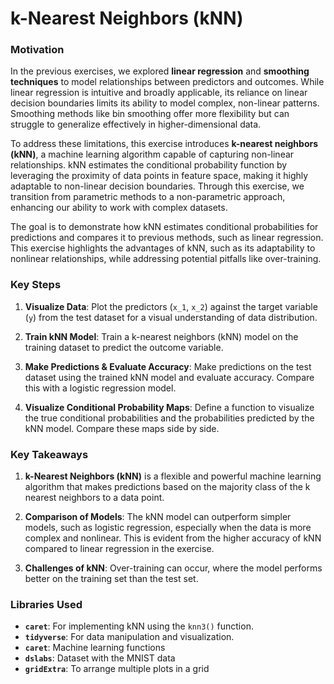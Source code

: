 # k-Nearest Neighbors (kNN)

### Motivation

In the previous exercises, we explored **linear regression** and **smoothing techniques** to model relationships between predictors and outcomes. While linear regression is intuitive and broadly applicable, its reliance on linear decision boundaries limits its ability to model complex, non-linear patterns. Smoothing methods like bin smoothing offer more flexibility but can struggle to generalize effectively in higher-dimensional data.  

To address these limitations, this exercise introduces **k-nearest neighbors (kNN)**, a machine learning algorithm capable of capturing non-linear relationships. kNN estimates the conditional probability function by leveraging the proximity of data points in feature space, making it highly adaptable to non-linear decision boundaries. Through this exercise, we transition from parametric methods to a non-parametric approach, enhancing our ability to work with complex datasets.

 The goal is to demonstrate how kNN estimates conditional probabilities for predictions and compares it to previous methods, such as linear regression. This exercise highlights the advantages of kNN, such as its adaptability to nonlinear relationships, while addressing potential pitfalls like over-training.

### Key Steps

1. **Visualize Data**: Plot the predictors (`x_1`, `x_2`) against the target variable (`y`) from the test dataset for a visual understanding of data distribution.

2. **Train kNN Model**: Train a k-nearest neighbors (kNN) model on the training dataset to predict the outcome variable.

3. **Make Predictions & Evaluate Accuracy**: Make predictions on the test dataset using the trained kNN model and evaluate accuracy. Compare this with a logistic regression model.

4. **Visualize Conditional Probability Maps**: Define a function to visualize the true conditional probabilities and the probabilities predicted by the kNN model. Compare these maps side by side.

### Key Takeaways

1. **k-Nearest Neighbors (kNN)** is a flexible and powerful machine learning algorithm that makes predictions based on the majority class of the k nearest neighbors to a data point. 

2. **Comparison of Models**: The kNN model can outperform simpler models, such as logistic regression, especially when the data is more complex and nonlinear. This is evident from the higher accuracy of kNN compared to linear regression in the exercise.

3. **Challenges of kNN**: Over-training can occur, where the model performs better on the training set than the test set.
   
### Libraries Used
- **`caret`**: For implementing kNN using the `knn3()` function.
- **`tidyverse`**: For data manipulation and visualization.
- **`caret`**: Machine learning functions
- **`dslabs`**: Dataset with the MNIST data
- **`gridExtra`**: To arrange multiple plots in a grid
